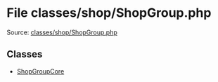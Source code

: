 File classes/shop/ShopGroup.php
=========

Source: [classes/shop/ShopGroup.php](https://github.com/PrestaShop/PrestaShop/blob/1.5.6.1/classes/shop/ShopGroup.php)


Classes
-------

* [ShopGroupCore](class.ShopGroupCore.md)

